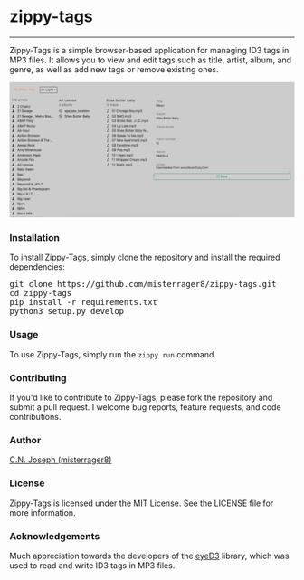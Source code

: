 # zippy-tags
---

Zippy-Tags is a simple browser-based application for managing ID3 tags in MP3 files. It allows you to view and edit tags such as title, artist, album, and genre, as well as add new tags or remove existing ones.

![](/docs/screenshot1.png)

### Installation

To install Zippy-Tags, simply clone the repository and install the required dependencies:

<pre>
git clone https://github.com/misterrager8/zippy-tags.git
cd zippy-tags
pip install -r requirements.txt
python3 setup.py develop
</pre>

### Usage

To use Zippy-Tags, simply run the `zippy run` command.

### Contributing

If you'd like to contribute to Zippy-Tags, please fork the repository and submit a pull request. I welcome bug reports, feature requests, and code contributions.

### Author

[C.N. Joseph (misterrager8)](https://github.com/misterrager8)

### License

Zippy-Tags is licensed under the MIT License. See the LICENSE file for more information.

### Acknowledgements

Much appreciation towards the developers of the [eyeD3](https://github.com/nicfit/eyeD3) library, which was used to read and write ID3 tags in MP3 files.
